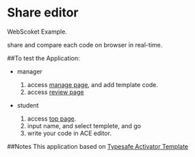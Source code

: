 Share editor
======================

WebScoket Example.

share and compare each code on browser in real-time.

##To test the Application:
+ manager
    1. access [manage page](http://localhost:9000/manage), and add template code.
    2. access [review page](http://localhost:9000/review)

+ student
    1. access [top page](http://localhost:9000/).
    2. input name, and select templete, and go 
    3. write your code in ACE editor.

##Notes
This application based on
 [Typesafe Activator Template](https://typesafe.com/activator/template/play-websocket)
